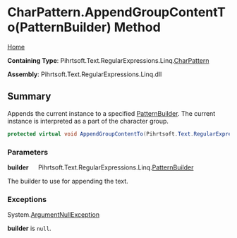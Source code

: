 # CharPattern\.AppendGroupContentTo\(PatternBuilder\) Method

[Home](../../../../../../README.md)

**Containing Type**: Pihrtsoft\.Text\.RegularExpressions\.Linq\.[CharPattern](../README.md)

**Assembly**: Pihrtsoft\.Text\.RegularExpressions\.Linq\.dll

## Summary

Appends the current instance to a specified [PatternBuilder](../../PatternBuilder/README.md)\. The current instance is interpreted as a part of the character group\.

```csharp
protected virtual void AppendGroupContentTo(Pihrtsoft.Text.RegularExpressions.Linq.PatternBuilder builder)
```

### Parameters

**builder** &emsp; Pihrtsoft\.Text\.RegularExpressions\.Linq\.[PatternBuilder](../../PatternBuilder/README.md)

The builder to use for appending the text\.

### Exceptions

System\.[ArgumentNullException](https://docs.microsoft.com/en-us/dotnet/api/system.argumentnullexception)

**builder** is `null`\.

